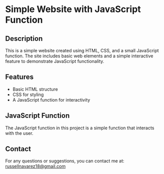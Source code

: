 # Simple Website with JavaScript Function

## Description
This is a simple website created using HTML, CSS, and a small JavaScript function. The site includes basic web elements and a simple interactive feature to demonstrate JavaScript functionality.

## Features
- Basic HTML structure
- CSS for styling
- A JavaScript function for interactivity

## JavaScript Function
The JavaScript function in this project is a simple function that interacts with the user.

## Contact
For any questions or suggestions, you can contact me at: russellnavarez18@gmail.com
